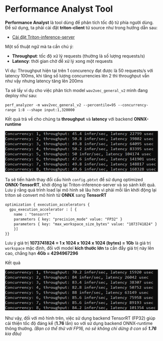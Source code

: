 # Performance Analyst Tool 
**Performance Analyst** là tool dùng để phân tích tốc độ từ phía người dùng. Để sử dụng, ta phải cài đặt **triton-client** từ source như trong hướng dẫn sau:
- [Cài đặt Triton-inference-server](install.md#2-2-cài-đặt-nâng-cao)

Một số thuật ngữ mà ta cần chú ý:
- **Throughput**: tốc độ xử lý requests (thường là số lượng requests/s)
- **Latency**: thời gian chờ để xử lý xong một requests

Ví dụ: Throughput hiện tại trên 1 concurency đạt được là 50 requests/s với latency 100ms, khi tăng số lượng concurrencies lên 2 thì throughput vẫn như vậy nhưng latency tăng lên 200ms

Ta sẽ lấy ví dụ cho việc phân tích model ```wav2vec_general_v2``` mình đang deploy như sau:
```
perf_analyzer -m wav2vec_general_v2 --percentile=95 --concurrency-range 1:8 --shape input:1,320000
```
Kết quả trả về cho chúng ta **throughput** và **latency** với backend **ONNX-runtime**
<p align="left">
  <img src="../fig/wav2vec_general_perf_onnx.jpg" width="800">
</p>

Ta sẽ tiến hành thay đổi cấu hình ```config.pbtxt``` để sử dụng optimized **ONNX-TensorRT**, khởi động lại Triton-inference-server và so sánh kết quả. Lưu ý rằng quá trình load lại mô hình sẽ lâu hơn vì phải mỗi lần khởi động lại triton sẽ convert mô hình từ **ONNX** sang **TensorRT**
```
optimization { execution_accelerators {
  gpu_execution_accelerator : [ {
    name : "tensorrt"
    parameters { key: "precision_mode" value: "FP32" }
    parameters { key: "max_workspace_size_bytes" value: "1073741824" }
    }]
}}
```

Lưu ý giá trị <b>1073741824 = 1 x 1024 x 1024 x 1024 (bytes) = 1Gb</b> là giá trị ```workspace``` mặc định, đối với model **kích thước lớn** ta cần đẩy giá trị này lên cao, chẳng hạn **4Gb = 4294967296**

Kết quả
<p align="left">
  <img src="../fig/wav2vec_general_perf_tensorrt.jpg" width="800">
</p>

Như vậy, đối với mô hình trên, việc sử dụng backend TensorRT (FP32) giúp cải thiện tốc độ đáng kể (**1.76** lần) so với sử dụng backend ONNX-runtime thông thường.
*(Bạn có thể thử với FP16, nó sẽ không chỉ dừng ở con số **1.76** kia đâu)*